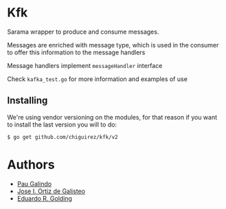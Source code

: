 # Kfk

Sarama wrapper to produce and consume messages.

Messages are enriched with message type, which is used in the consumer to offer this information to the message handlers

Message handlers implement `messageHandler` interface

Check `kafka_test.go` for more information and examples of use

## Installing

We're using vendor versioning on the modules, for that reason if you want to install the last version you will to do:

```sh
$ go get github.com/chiguirez/kfk/v2
```

# Authors

* [Pau Galindo](https://github.com/paugalindo)
* [Jose I. Ortiz de Galisteo](https://github.com/hosseio)
* [Eduardo R. Golding](https://github.com/K4L1Ma)

